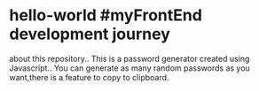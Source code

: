 # hello-world #myFrontEnd development journey
 about this repository..
This is a password generator created using Javascript..
You can generate as many random passwords as you want,there is a feature to copy to clipboard.

